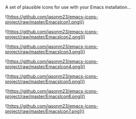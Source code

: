 A set of plausible icons for use with your Emacs installation... 

![https://github.com/jasonm23/emacs-icons-project/raw/master/EmacsIcon1.png]()

![https://github.com/jasonm23/emacs-icons-project/raw/master/EmacsIcon2.png]()

![https://github.com/jasonm23/emacs-icons-project/raw/master/EmacsIcon3.png]()

![https://github.com/jasonm23/emacs-icons-project/raw/master/EmacsIcon4.png]()

![https://github.com/jasonm23/emacs-icons-project/raw/master/EmacsIcon5.png]()

![https://github.com/jasonm23/emacs-icons-project/raw/master/EmacsIcon6.png]()

![https://github.com/jasonm23/emacs-icons-project/raw/master/EmacsIcon7.png]()


